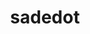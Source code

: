 ---
layout: page
title: sadedot
description: Save and deploy your dotfiles on github.
redirect: https://github.com/santilococo/sadedot
github: https://github.com/santilococo/sadedot
importance: 2
category: personal
---